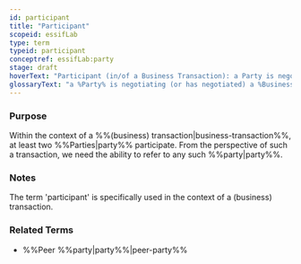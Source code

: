 ```yaml
---
id: participant
title: "Participant"
scopeid: essifLab
type: term
typeid: participant
conceptref: essifLab:party
stage: draft
hoverText: "Participant (in/of a Business Transaction): a Party is negotiating (or has negotiated) a Business Transaction Agreement."
glossaryText: "a %Party% is negotiating (or has negotiated) a %Business Transaction Agreement%."
---
```


### Purpose
<!--State the purpose(s) for which it is necessary (or at least: desirable) to define <New Term>.-->
Within the context of a %%(business) transaction|business-transaction%%, at least two %%Parties|party%% participate. From the perspective of such a transaction, we need the ability to refer to any such %%party|party%%.

### Notes
<!--Usually, the meaning of a term will not be _exactly_ the same as that of the concept to which it refers. Often, there are slight differences in meaning, or the term may emphasize specific characteristics of the concept, so as to accommodate specific needs of the scope in which it is defined. Please describe such deviations/emphasized characteristics in this section, and which needs that helps accommodate.-->
The term 'participant' is specifically used in the context of a (business) transaction.

### Related Terms
- %%Peer %%party|party%%|peer-party%%